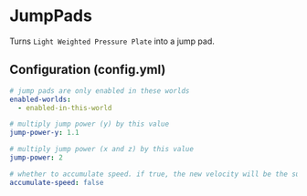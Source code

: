 # JumpPads
Turns `Light Weighted Pressure Plate` into a jump pad.

## Configuration (config.yml)

```yml
# jump pads are only enabled in these worlds
enabled-worlds:
  - enabled-in-this-world

# multiply jump power (y) by this value
jump-power-y: 1.1

# multiply jump power (x and z) by this value
jump-power: 2

# whether to accumulate speed. if true, the new velocity will be the sum of the old and the new.
accumulate-speed: false
```
